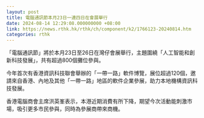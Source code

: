 ```yaml
---
layout: post
title: 電腦通訊節本月23日一連四日在會展舉行
date: 2024-08-14 12:29:08.000000000 +08:00
link: https://news.rthk.hk/rthk/ch/component/k2/1766123-20240814.htm
categories: rthk
---
```


「電腦通訊節」將於本月23日至26日在灣仔會展舉行，主題圍繞「人工智能和創新科技發展」，共有超過800個攤位參與。

今年首次有香港資訊科技聯會舉辦的「一帶一路」軟件博覽，展位超過120個，邀請來自香港、內地及其他「一帶一路」地區的軟件企業參展，助力本地機構資訊科技發展。

香港電腦商會主席洪英峯表示，本港近期消費有所下降，期望今次活動能刺激市場，吸引更多市民參與，同時為參展商帶來商機。
